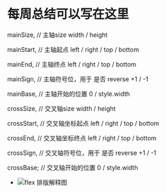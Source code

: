 # 每周总结可以写在这里

 mainSize, // 主轴size width / height
 
 
 mainStart, // 主轴起点 left / right / top / bottom
 
 
 mainEnd, // 主轴终点 left / right / top / bottom
 
 
 mainSign, // 主轴符号位，用于 是否 reverse +1 / -1
 
 
 mainBase, // 主轴开始的位置 0 / style.width
 
 
 crossSize, // 交叉轴size width / height
 
 
 crossStart, // 交叉轴坐标起点 left / right / top / bottom
 
 
 crossEnd, // 交叉轴坐标终点 left / right / top / bottom
 
 
 crossSign, // 交叉轴符号位，用于 是否 reverse +1 / -1
 
 
 crossBase; // 交叉轴开始的位置 0 / style.width
 
 - ![flex 排版解释图](http://p0.meituan.net/myvideodistribute/1e160d5f7cbdc299f68d432dcb19cca1137896.png)
